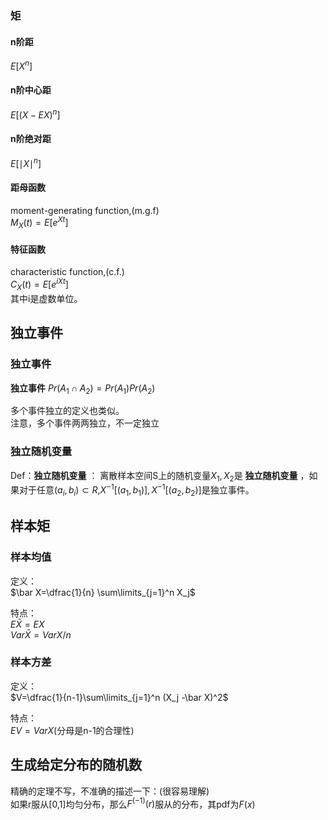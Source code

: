 



### 矩
#### n阶距

$E[X^n]$  

#### n阶中心距

$E[(X-EX)^n]$

#### n阶绝对距
$E[ \mid X\mid^n]$

#### 距母函数
moment-generating function,(m.g.f)  
$M_X(t)=E[e^{Xt}]$

#### 特征函数
characteristic function,(c.f.)  
$C_X(t)=E[e^{iXt}]$  
其中i是虚数单位。  








































## 独立事件
### 独立事件

**独立事件**
$Pr(A_1 \cap A_2)=Pr(A_1)Pr(A_2)$  

多个事件独立的定义也类似。  
注意，多个事件两两独立，不一定独立

### 独立随机变量
Def：**独立随机变量** ： 离散样本空间S上的随机变量$X_1,X_2$是 **独立随机变量** ，如果对于任意$(a_i,b_i)\subset R$,$X^{-1}[(a_1,b_1)],X^{-1}[(a_2,b_2)]$是独立事件。  


## 样本矩

### 样本均值
定义：  
$\bar X=\dfrac{1}{n} \sum\limits_{j=1}^n X_j$  

特点：  
$E\bar X =EX$  
$Var \bar X =Var X/n$  

### 样本方差  
定义：  
$V=\dfrac{1}{n-1}\sum\limits_{j=1}^n (X_j -\bar X)^2$  

特点：  
$EV=Var X$(分母是n-1的合理性)  




## 生成给定分布的随机数
精确的定理不写，不准确的描述一下：(很容易理解)  
如果r服从[0,1]均匀分布，那么$F^{(-1)}(r)$服从的分布，其pdf为$F(x)$  
